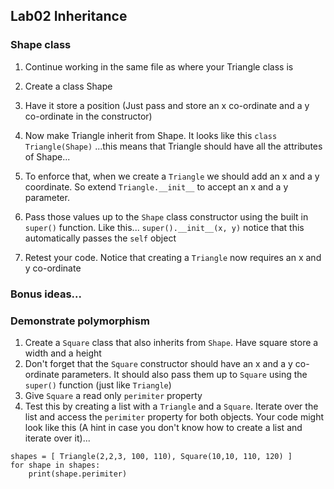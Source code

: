 ## Lab02 Inheritance

### Shape class

1. Continue working in the same file as where your Triangle class is

1. Create a class Shape

1. Have it store a position (Just pass and store an x co-ordinate and a y co-ordinate in the constructor)

1. Now make Triangle inherit from Shape.  It looks like this
    `class Triangle(Shape)`
    ...this means that Triangle should have all the attributes of Shape...

1. To enforce that, when we create a `Triangle` we should add an x and a y coordinate.  So extend `Triangle.__init__` to accept an x and a y parameter.
1. Pass those values up to the `Shape` class constructor using the built in `super()` function.  Like this...
    `super().__init__(x, y)`
    notice that this automatically passes the `self` object
1. Retest your code.  Notice that creating a `Triangle` now requires an x and y co-ordinate


### Bonus ideas...

### Demonstrate polymorphism

1. Create a `Square` class that also inherits from `Shape`.  Have square store a width and a height
1. Don't forget that the `Square` constructor should have an x and a y co-ordinate parameters.  It should also pass them up to `Square` using the `super()` function (just like `Triangle`)
1. Give `Square` a read only `perimiter` property
1. Test this by creating a list with a `Triangle` and a `Square`.  Iterate over the list and access the `perimiter` property for both objects.  Your code might look like this (A hint in case you don't know how to create a list and iterate over it)...
```
shapes = [ Triangle(2,2,3, 100, 110), Square(10,10, 110, 120) ]
for shape in shapes:
    print(shape.perimiter)

```



